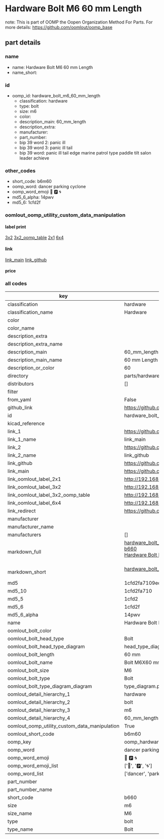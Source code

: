 # Hardware Bolt M6 60 mm Length  

note: This is part of OOMP the Oopen Organization Method For Parts. For more details: https://github.com/oomlout/oomp_base

##  part details
  







### name
* name: Hardware Bolt M6 60 mm Length
* name_short: 
### id
* oomp_id: hardware_bolt_m6_60_mm_length
  * classification: hardware
  * type: bolt
  * size: m6
  * color: 
  * description_main: 60_mm_length
  * description_extra: 
  * manufacturer: 
  * part_number: 
  * bip 39 word 2: panic ill
  * bip 39 word 3: panic ill tail
  * bip 39 word: panic ill tail edge marine patrol type paddle tilt salon leader achieve

### other_codes
* short_code: b6m60
* oomp_word: dancer parking cyclone
* oomp_word_emoji :dancer: :parking: :cyclone:
* md5_6_alpha: 14pwv
* md5_6: 1cfd2f






### oomlout_oomp_utility_custom_data_manipulation
#### label print
[3x2](http://192.168.1.245:1112/?label=oomp%2014pwv)
[3x2_oomp_table](http://192.168.1.108:1112/?label=oomp%2014pwv)
[2x1](http://192.168.1.242:1112/?label=oomp%2014pwv)
[6x4](http://192.168.1.55:1112/?label=oomp%2014pwv)    

#### link

[link_main](https://github.com/oomlout/oomlout_oomp_version_1_messy/tree/main/parts/hardware_bolt_m6_60_mm_length) [link_github](https://github.com/oomlout/oomlout_oomp_version_1_messy/tree/main/parts/hardware_bolt_m6_60_mm_length)                             

#### price







### all codes 
| key | value |  
| --- | --- |  
| classification | hardware |  
| classification_name | Hardware |  
| color |  |  
| color_name |  |  
| description_extra |  |  
| description_extra_name |  |  
| description_main | 60_mm_length |  
| description_main_name | 60 mm Length |  
| description_or_color | 60 |  
| directory | parts/hardware_bolt_m6_60_mm_length |  
| distributors | [] |  
| filter |  |  
| from_yaml | False |  
| github_link | https://github.com/oomlout/oomlout_oomp_part_src/tree/main/parts/hardware_bolt_m6_60_mm_length |  
| id | hardware_bolt_m6_60_mm_length |  
| kicad_reference |  |  
| link_1 | https://github.com/oomlout/oomlout_oomp_version_1_messy/tree/main/parts/hardware_bolt_m6_60_mm_length |  
| link_1_name | link_main |  
| link_2 | https://github.com/oomlout/oomlout_oomp_version_1_messy/tree/main/parts/hardware_bolt_m6_60_mm_length |  
| link_2_name | link_github |  
| link_github | https://github.com/oomlout/oomlout_oomp_version_1_messy/tree/main/parts/hardware_bolt_m6_60_mm_length |  
| link_main | https://github.com/oomlout/oomlout_oomp_version_1_messy/tree/main/parts/hardware_bolt_m6_60_mm_length |  
| link_oomlout_label_2x1 | http://192.168.1.242:1112/?label=oomp%2014pwv |  
| link_oomlout_label_3x2 | http://192.168.1.245:1112/?label=oomp%2014pwv |  
| link_oomlout_label_3x2_oomp_table | http://192.168.1.108:1112/?label=oomp%2014pwv |  
| link_oomlout_label_6x4 | http://192.168.1.55:1112/?label=oomp%2014pwv |  
| link_redirect | https://github.com/oomlout/oomlout_oomp_version_1_messy/tree/main/parts/hardware_bolt_m6_60_mm_length |  
| manufacturer |  |  
| manufacturer_name |  |  
| manufacturers | [] |  
| markdown_full | [hardware_bolt_m6_60_mm_length](none)<br>[b660](none)<br>[Hardware Bolt M6 60 Mm Length](none)<br><br> |  
| markdown_short | [hardware_bolt_m6_60_mm_length](none)<br><br> |  
| md5 | 1cfd2fa7109edd7a84c40465ba9c3cfd |  
| md5_10 | 1cfd2fa710 |  
| md5_5 | 1cfd2 |  
| md5_6 | 1cfd2f |  
| md5_6_alpha | 14pwv |  
| name | Hardware Bolt M6 60 mm Length |  
| oomlout_bolt_color |  |  
| oomlout_bolt_head_type | Bolt |  
| oomlout_bolt_head_type_diagram | head_type_diagram.png |  
| oomlout_bolt_length | 60 mm |  
| oomlout_bolt_name | Bolt M6X60 mm  (Bolt) |  
| oomlout_bolt_size | M6 |  
| oomlout_bolt_type | Bolt |  
| oomlout_bolt_type_diagram_diagram | type_diagram.png |  
| oomlout_detail_hierarchy_1 | hardware |  
| oomlout_detail_hierarchy_2 | bolt |  
| oomlout_detail_hierarchy_3 | m6 |  
| oomlout_detail_hierarchy_4 | 60_mm_length |  
| oomlout_oomp_utility_custom_data_manipulation | True |  
| oomlout_short_code | b6m60 |  
| oomp_key | oomp_hardware_bolt_m6_60_mm_length |  
| oomp_word | dancer parking cyclone |  
| oomp_word_emoji | :dancer: :parking: :cyclone: |  
| oomp_word_emoji_list | [':dancer:', ':parking:', ':cyclone:'] |  
| oomp_word_list | ['dancer', 'parking', 'cyclone'] |  
| part_number |  |  
| part_number_name |  |  
| short_code | b660 |  
| size | m6 |  
| size_name | M6 |  
| type | bolt |  
| type_name | Bolt |  
